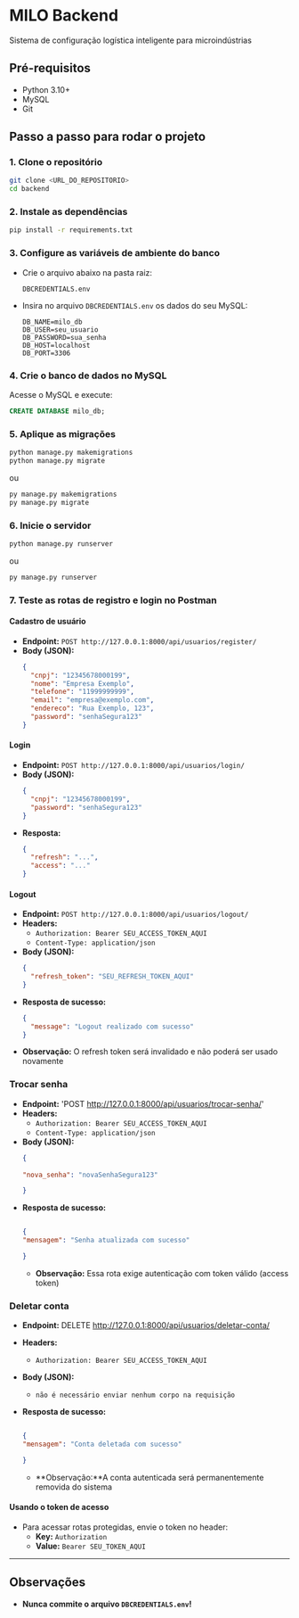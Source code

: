 # MILO Backend

Sistema de configuração logística inteligente para microindústrias

## Pré-requisitos
- Python 3.10+
- MySQL
- Git

## Passo a passo para rodar o projeto

### 1. Clone o repositório
```bash
git clone <URL_DO_REPOSITORIO>
cd backend
```

### 2. Instale as dependências
```bash
pip install -r requirements.txt
```

### 3. Configure as variáveis de ambiente do banco
- Crie o arquivo abaixo na pasta raiz:
  ```
  DBCREDENTIALS.env
  ```
- Insira no arquivo `DBCREDENTIALS.env` os dados do seu MySQL:
  ```
  DB_NAME=milo_db
  DB_USER=seu_usuario
  DB_PASSWORD=sua_senha
  DB_HOST=localhost
  DB_PORT=3306
  ```

### 4. Crie o banco de dados no MySQL
Acesse o MySQL e execute:
```sql
CREATE DATABASE milo_db;
```

### 5. Aplique as migrações
```bash
python manage.py makemigrations
python manage.py migrate
```
ou
```bash
py manage.py makemigrations
py manage.py migrate
```

### 6. Inicie o servidor
```bash
python manage.py runserver
```
ou
```bash
py manage.py runserver
```

### 7. Teste as rotas de registro e login no Postman

#### Cadastro de usuário
- **Endpoint:** `POST http://127.0.0.1:8000/api/usuarios/register/`
- **Body (JSON):**
  ```json
  {
    "cnpj": "12345678000199",
    "nome": "Empresa Exemplo",
    "telefone": "11999999999",
    "email": "empresa@exemplo.com",
    "endereco": "Rua Exemplo, 123",
    "password": "senhaSegura123"
  }
  ```

#### Login
- **Endpoint:** `POST http://127.0.0.1:8000/api/usuarios/login/`
- **Body (JSON):**
  ```json
  {
    "cnpj": "12345678000199",
    "password": "senhaSegura123"
  }
  ```
- **Resposta:**
  ```json
  {
    "refresh": "...",
    "access": "..."
  }
  ```

#### Logout
- **Endpoint:** `POST http://127.0.0.1:8000/api/usuarios/logout/`
- **Headers:**
  - `Authorization: Bearer SEU_ACCESS_TOKEN_AQUI`
  - `Content-Type: application/json`
- **Body (JSON):**
  ```json
  {
    "refresh_token": "SEU_REFRESH_TOKEN_AQUI"
  }
  ```
- **Resposta de sucesso:**
  ```json
  {
    "message": "Logout realizado com sucesso"
  }
  ```
- **Observação:** O refresh token será invalidado e não poderá ser usado novamente

### Trocar senha
- **Endpoint:** 'POST http://127.0.0.1:8000/api/usuarios/trocar-senha/'
- **Headers:**
  - `Authorization: Bearer SEU_ACCESS_TOKEN_AQUI`
  - `Content-Type: application/json`
- **Body (JSON):**
  ```json
  {
    
  "nova_senha": "novaSenhaSegura123"

  }
  ```
- **Resposta de sucesso:**
  ```json
  
  {
  "mensagem": "Senha atualizada com sucesso"

  }
  ```
  - **Observação:** Essa rota exige autenticação com token válido (access token)


### Deletar conta
- **Endpoint:**  DELETE http://127.0.0.1:8000/api/usuarios/deletar-conta/

- **Headers:**

  -  `Authorization: Bearer SEU_ACCESS_TOKEN_AQUI`

- **Body (JSON):**  

  - `não é necessário enviar nenhum corpo na requisição`

- **Resposta de sucesso:**
  ```json
  
  {
  "mensagem": "Conta deletada com sucesso"

  }
  ```
  - **Observação:**A conta autenticada será permanentemente removida do sistema



#### Usando o token de acesso
- Para acessar rotas protegidas, envie o token no header:
  - **Key:** `Authorization`
  - **Value:** `Bearer SEU_TOKEN_AQUI`

---

## Observações
- **Nunca commite o arquivo `DBCREDENTIALS.env`!**
